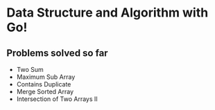# Data Structure and Algorithm with Go!



## Problems solved so far
- Two Sum
- Maximum Sub Array
- Contains Duplicate
- Merge Sorted Array
- Intersection of Two Arrays II
